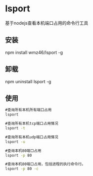 # lsport
基于nodejs查看本机端口占用的命令行工具
## 安装
npm install wmz46/lsport -g
## 卸载
npm uninstall lsport -g
## 使用
```cmd
#查询所有本机所有端口占用
lsport 

#查询所有本机tcp端口占用情况
lsport -t

#查询所有本机udp端口占用情况
lsport -u

#查询本机80端口占用
lsport -p 80

#查询本机80端口占用，包括进程的执行命令行。
lsport -p 80 -c

```
